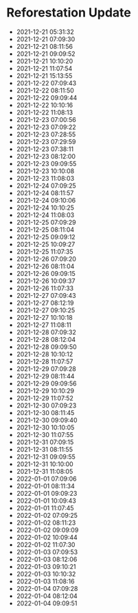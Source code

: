 # Reforestation Update

- 2021-12-21 05:31:32
- 2021-12-21 07:09:30
- 2021-12-21 08:11:56
- 2021-12-21 09:09:52
- 2021-12-21 10:10:20
- 2021-12-21 11:07:54
- 2021-12-21 15:13:55
- 2021-12-22 07:09:43
- 2021-12-22 08:11:50
- 2021-12-22 09:09:44
- 2021-12-22 10:10:16
- 2021-12-22 11:08:13
- 2021-12-23 07:00:56
- 2021-12-23 07:09:22
- 2021-12-23 07:28:55
- 2021-12-23 07:29:59
- 2021-12-23 07:38:11
- 2021-12-23 08:12:00
- 2021-12-23 09:09:55
- 2021-12-23 10:10:08
- 2021-12-23 11:08:03
- 2021-12-24 07:09:25
- 2021-12-24 08:11:57
- 2021-12-24 09:10:06
- 2021-12-24 10:10:25
- 2021-12-24 11:08:03
- 2021-12-25 07:09:29
- 2021-12-25 08:11:04
- 2021-12-25 09:09:12
- 2021-12-25 10:09:27
- 2021-12-25 11:07:35
- 2021-12-26 07:09:20
- 2021-12-26 08:11:04
- 2021-12-26 09:09:15
- 2021-12-26 10:09:37
- 2021-12-26 11:07:33
- 2021-12-27 07:09:43
- 2021-12-27 08:12:19
- 2021-12-27 09:10:25
- 2021-12-27 10:10:18
- 2021-12-27 11:08:11
- 2021-12-28 07:09:32
- 2021-12-28 08:12:04
- 2021-12-28 09:09:50
- 2021-12-28 10:10:12
- 2021-12-28 11:07:57
- 2021-12-29 07:09:28
- 2021-12-29 08:11:44
- 2021-12-29 09:09:56
- 2021-12-29 10:10:29
- 2021-12-29 11:07:52
- 2021-12-30 07:09:23
- 2021-12-30 08:11:45
- 2021-12-30 09:09:40
- 2021-12-30 10:10:05
- 2021-12-30 11:07:55
- 2021-12-31 07:09:15
- 2021-12-31 08:11:55
- 2021-12-31 09:09:55
- 2021-12-31 10:10:00
- 2021-12-31 11:08:05
- 2022-01-01 07:09:06
- 2022-01-01 08:11:34
- 2022-01-01 09:09:23
- 2022-01-01 10:09:43
- 2022-01-01 11:07:45
- 2022-01-02 07:09:25
- 2022-01-02 08:11:23
- 2022-01-02 09:09:09
- 2022-01-02 10:09:44
- 2022-01-02 11:07:30
- 2022-01-03 07:09:53
- 2022-01-03 08:12:06
- 2022-01-03 09:10:21
- 2022-01-03 10:10:32
- 2022-01-03 11:08:16
- 2022-01-04 07:09:28
- 2022-01-04 08:12:04
- 2022-01-04 09:09:51
